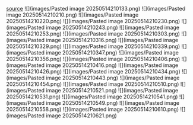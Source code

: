 [source](https://docs.google.com/presentation/d/1RNdxLKIfYi2APqps043yQxK1e4ltn0VIzqEiOh-xn4w/edit?slide=id.g34d5a1e26fa_0_220#slide=id.g34d5a1e26fa_0_220)
![](images/Pasted image 20250514210133.png)
![](images/Pasted image 20250514210210.png)
![](images/Pasted image 20250514210220.png)
![](images/Pasted image 20250514210230.png)
![](images/Pasted image 20250514210243.png)
![](images/Pasted image 20250514210253.png)
![](images/Pasted image 20250514210303.png)
![](images/Pasted image 20250514210316.png)
![](images/Pasted image 20250514210329.png)
![](images/Pasted image 20250514210339.png)
![](images/Pasted image 20250514210347.png)
![](images/Pasted image 20250514210356.png)
![](images/Pasted image 20250514210406.png)
![](images/Pasted image 20250514210416.png)
![](images/Pasted image 20250514210426.png)
![](images/Pasted image 20250514210434.png)
![](images/Pasted image 20250514210443.png)
![](images/Pasted image 20250514210454.png)
![](images/Pasted image 20250514210510.png)
![](images/Pasted image 20250514210521.png)
![](images/Pasted image 20250514210531.png)
![](images/Pasted image 20250514210541.png)
![](images/Pasted image 20250514210549.png)
![](images/Pasted image 20250514210558.png)
![](images/Pasted image 20250514210610.png)
![](images/Pasted image 20250514210621.png)





